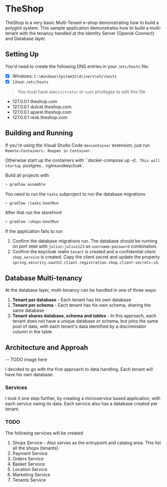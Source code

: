 # TheShop

TheShop is a very basic Multi-Tenant e-shop demonstrating how to build a polyglot system.
This sample application demonstrates how to build a multi-tenant with the tenancy handled
at the Identity Server (Openid-Connect) and Database layer.

## Setting Up

You'd need to create the following DNS entries in your `/etc/hosts` file:

- [x] Windows: `C:\Windows\System32\drivers\etc\hosts`
- [x] Linux:   `/etc/hosts`

> You must have `Administrator` or `sudo` privileges to edit this file

- 127.0.0.1       theshop.com
- 127.0.0.1       dulcet.theshop.com
- 127.0.0.1       aparel.theshop.com
- 127.0.0.1       resk.theshop.com

## Building and Running

If you're using the Visual Studio Code `devcontainer` extension, just run `Remote-Containers: Reopen in Container`.

Otherwise start up the containers with ``docker-compose up -d`. This will startup `postgres`, `nginx` and
`keycloak`.

Build all projects with

```bash
> gradlew assemble
```

You need to run the `tasks` subproject to run the database migrations

```bash
> gradlew :tasks:bootRun
```

After that run the storefront

```bash
> gradlew :shops:bootRun
```

If the application fails to run

1. Confirm the database migrations run. The database should be running on port `8080` with `julius:julius123` 
   as `username:password` combination.
2. Confirm the keycloak realm `tenant` is created and a confidential client `shop_service` is created. Copy 
   the client secret and update the property `spring.security.oauth2.client.registration.shop.client-secret=:id`.

## Database Multi-tenancy

At the database layer, multi-tenancy can be handled in one of three ways:

1. **Tenant per database** - Each tenant has his own database
2. **Tenant per schema** - Each tenant has his own schema, sharing the same database
3. **Tenant shares database, schema and tables** - In this approach, each tenant does not have a unique
   database or schema, but joins the same pool of data, with each tenant's data identified by a
   discriminator column in the table

## Architecture and Approah

-- TODO image here

I decided to go with the first approach to data handling. Each tenant will have his own database.

### Services

I took it one step further, by creating a microservice based application, with each service owing its
data. Each service also has a database created per tenant.

### TODO
The following services will be created

1. Shops Service - Also serves as the entrypoint and catalog area. This list all the shops (tenants)
2. Payment Service
3. Orders Service
4. Basket Servoce
5. Location Service
6. Marketing Service
7. Tenants Service
